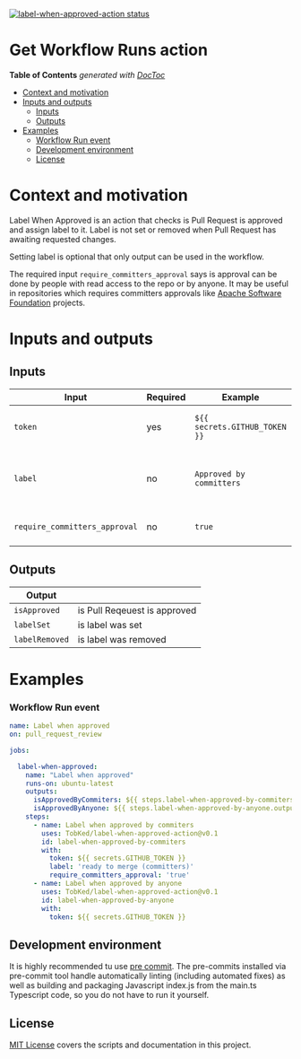 <p><a href="https://github.com/TobKed/label-when-approved-action/actions">
<img alt="label-when-approved-action status"
    src="https://github.com/TobKed/label-when-approved-action/workflows/Test%20the%20build/badge.svg"></a>

# Get Workflow Runs action


<!-- START doctoc generated TOC please keep comment here to allow auto update -->
<!-- DON'T EDIT THIS SECTION, INSTEAD RE-RUN doctoc TO UPDATE -->
**Table of Contents**  *generated with [DocToc](https://github.com/thlorenz/doctoc)*

- [Context and motivation](#context-and-motivation)
- [Inputs and outputs](#inputs-and-outputs)
  - [Inputs](#inputs)
  - [Outputs](#outputs)
- [Examples](#examples)
    - [Workflow Run event](#workflow-run-event)
  - [Development environment](#development-environment)
  - [License](#license)

<!-- END doctoc generated TOC please keep comment here to allow auto update -->

# Context and motivation

Label When Approved is an action that checks is Pull Request is approved and assign label to it.
Label is not set or removed when Pull Request has awaiting requested changes.

Setting label is optional that only output can be used in the workflow.

The required input `require_committers_approval` says is approval can be done by people with read access to the repo
or by anyone. It may be useful in repositories which requires committers approvals like [Apache Software Foundation](https://github.com/apache/)
projects.

# Inputs and outputs

## Inputs

| Input                         | Required | Example                       | Comment                                                                 |
|-------------------------------|----------|-------------------------------|-------------------------------------------------------------------------|
| `token`                       | yes      | `${{ secrets.GITHUB_TOKEN }}` | The github token passed from `${{ secrets.GITHUB_TOKEN }}`              |
| `label`                       | no       | `Approved by committers`      | Label to be added/removed to the Pull Request if approved/not approved  |
| `require_committers_approval` | no       | `true`                        | Is approval from user with write permission required                    |

## Outputs

| Output         |                              |
|----------------|------------------------------|
| `isApproved`   | is Pull Reqeuest is approved |
| `labelSet`     | is label was set             |
| `labelRemoved` | is label was removed         |

# Examples

### Workflow Run event

```yaml
name: Label when approved
on: pull_request_review

jobs:

  label-when-approved:
    name: "Label when approved"
    runs-on: ubuntu-latest
    outputs:
      isApprovedByCommiters: ${{ steps.label-when-approved-by-commiters.outputs.isApproved }}
      isApprovedByAnyone: ${{ steps.label-when-approved-by-anyone.outputs.isApproved }}
    steps:
      - name: Label when approved by commiters
        uses: TobKed/label-when-approved-action@v0.1
        id: label-when-approved-by-commiters
        with:
          token: ${{ secrets.GITHUB_TOKEN }}
          label: 'ready to merge (committers)'
          require_committers_approval: 'true'
      - name: Label when approved by anyone
        uses: TobKed/label-when-approved-action@v0.1
        id: label-when-approved-by-anyone
        with:
          token: ${{ secrets.GITHUB_TOKEN }}
```


## Development environment

It is highly recommended tu use [pre commit](https://pre-commit.com). The pre-commits
installed via pre-commit tool handle automatically linting (including automated fixes) as well
as building and packaging Javascript index.js from the main.ts Typescript code, so you do not have
to run it yourself.

## License
[MIT License](LICENSE) covers the scripts and documentation in this project.
